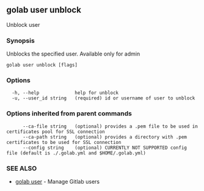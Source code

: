 ## golab user unblock

Unblock user

### Synopsis


Unblocks the specified user. Available only for admin

```
golab user unblock [flags]
```

### Options

```
  -h, --help             help for unblock
  -u, --user_id string   (required) id or username of user to unblock
```

### Options inherited from parent commands

```
      --ca-file string   (optional) provides a .pem file to be used in certificates pool for SSL connection
      --ca-path string   (optional) provides a directory with .pem certificates to be used for SSL connection
      --config string    (optional) CURRENTLY NOT SUPPORTED config file (default is ./.golab.yml and $HOME/.golab.yml)
```

### SEE ALSO
* [golab user](golab_user.md)	 - Manage Gitlab users

